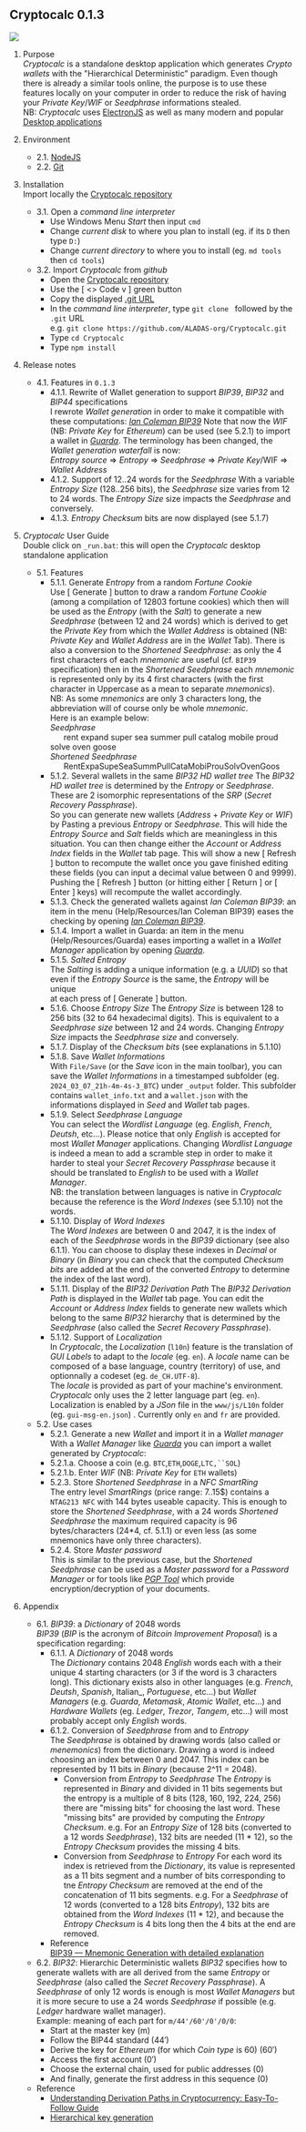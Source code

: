 ## Cryptocalc 0.1.3
![](https://github.com/ALADAS-org/Cryptocalc/blob/master/_doc/Screenshots/Cryptocalc_0_1_0_EN.gif)
1. Purpose  
   _Cryptocalc_ is a standalone desktop application which generates _Crypto wallets_
   with the "Hierarchical Deterministic" paradigm.
   Even though there is already a similar tools online, the purpose is to use these features
   locally on your computer in order to reduce the risk of having your _Private Key_/_WIF_ 
   or _Seedphrase_ informations stealed.     
   NB: _Cryptocalc_ uses [ElectronJS](https://www.electronjs.org/) as well as many modern and popular
       [Desktop applications](https://en.wikipedia.org/wiki/List_of_software_using_Electron)
   
2. Environment
    + 2.1. [NodeJS](https://nodejs.org/en/)
	+ 2.2. [Git](https://git-scm.com/)
	
3. Installation  
   Import locally the [Cryptocalc repository](https://github.com/ALADAS-org/Cryptocalc)
    + 3.1. Open a _command line interpreter_
	    * Use Windows Menu _Start_ then input `cmd`
	    * Change _current disk_ to where you plan to install (eg. if its `D` then type `D:`)
	    * Change _current directory_ to where you to install (eg. `md tools` then `cd tools`)
	+ 3.2. Import _Cryptocalc_ from _github_
	    * Open the [Cryptocalc repository](https://github.com/ALADAS-org/Cryptocalc) 
	    * Use the [ <> Code v ] green button
	    * Copy the displayed [.git URL](https://github.com/ALADAS-org/Cryptocalc.git)
	    * In the _command line interpreter_, type `git clone ` followed by the `.git` URL\
	      e.g. `git clone https://github.com/ALADAS-org/Cryptocalc.git`
        * Type `cd Cryptocalc`	
        * Type `npm install`	

4. Release notes
    + 4.1. Features in `0.1.3`
        * 4.1.1. Rewrite of Wallet generation to support _BIP39_, _BIP32_ and _BIP44_ specifications  
		I rewrote _Wallet generation_ in order to make it compatible with these 
		computations: [_Ian Coleman BIP39_](https://iancoleman.io/bip39/)
		Note that now the _WIF_ (NB: _Private Key_ for _Ethereum_) can be used (see 5.2.1) 
		to import a wallet in [_Guarda_](https://guarda.com/app/).
		The terminology has been changed, the _Wallet generation waterfall_ is now:  
		_Entropy source_ => _Entropy_ => _Seedphrase_ => _Private Key_/WIF => _Wallet Address_
		* 4.1.2. Support of 12..24 words for the _Seedphrase_ 
		With a variable _Entropy Size_ (128..256 bits), the _Seedphrase_ size varies from 12 to 24 words.
		The _Entropy Size_ size impacts the _Seedphrase_ and conversely.
		* 4.1.3. _Entropy Checksum_ bits are now displayed (see 5.1.7)
5. _Cryptocalc_ User Guide  
    Double click on `_run.bat`: this will open the _Cryptocalc_ desktop standalone application
    + 5.1. Features  
		* 5.1.1. Generate _Entropy_ from a random _Fortune Cookie_  
		Use [ Generate ] button to draw a random _Fortune Cookie_ 
		(among a compilation of 12803 fortune cookies) 
		which then will be used as the _Entropy_ (with the _Salt_) to generate a new _Seedphrase_ (between 12 and
		24 words) which is derived to get the _Private Key_ from which the _Wallet Address_ is obtained
		(NB: _Private Key_ and _Wallet Address_ are in the _Wallet_ Tab).
		There is also a conversion to the _Shortened Seedphrase_: as only the 4 first characters of each _mnemonic_ 
		are useful (cf. `BIP39` specification) then in the _Shortened Seedphrase_ each _mnemonic_ is represented 
		only by its 4 first characters (with the first character in Uppercase as a mean to separate _mnemonics_).   
		NB: As some _mnemonics_ are only 3 characters long, the abbreviation will of course only be whole _mnemonic_.  
		Here is an example below:  
        _Seedphrase_  
		&nbsp;&nbsp;&nbsp;&nbsp;&nbsp;&nbsp;rent expand super sea summer pull catalog mobile proud solve oven goose    
        _Shortened Seedphrase_  
		&nbsp;&nbsp;&nbsp;&nbsp;&nbsp;&nbsp;RentExpaSupeSeaSummPullCataMobiProuSolvOvenGoos 
        * 5.1.2. Several wallets in the same _BIP32 HD wallet tree_
        The _BIP32 HD wallet tree_ is determined by the _Entropy_ or _Seedphrase_. 
		These are 2 isomorphic representations of the _SRP_ (_Secret Recovery Passphrase_).		
		So you can generate new wallets (_Address_ + _Private Key_ or _WIF_)
		by Pasting a previous _Entropy_ or _Seedphrase_. 
		This will hide the _Entropy Source_ and _Salt_ fields which are meaningless in
        this situation. You can then change either the _Account_ or _Address Index_
        fields in the _Wallet_ tab page. This will show a new [ Refresh ] button
        to recompute the wallet once you gave finished editing these fields 
		(you can input a decimal value between 0 and 9999).		
		Pushing the [ Refresh ] button (or hitting either [ Return ] or [ Enter ] keys) 
		will recompute the wallet accordingly.
		* 5.1.3. Check the generated wallets against _Ian Coleman BIP39_: an item
        in the menu (Help/Resources/Ian Coleman BIP39) eases the checking by opening 
        [_Ian Coleman BIP39_](https://iancoleman.io/bip39/).
		* 5.1.4. Import a wallet in Guarda: an item
        in the menu (Help/Resources/Guarda) eases importing a wallet in a
		_Wallet Manager_ application by opening 
        [_Guarda_](https://guarda.com/).	
		* 5.1.5. _Salted Entropy_  
		The _Salting_ is adding a unique information (e.g. a _UUID_) so that
        even if the _Entropy Source_ is the same, the _Entropy_ will be unique 		
		at each press of [ Generate ] button.
		* 5.1.6. Choose _Entropy Size_ 
		The _Entropy Size_ is between 128 to 256 bits (32 to 64 hexadecimal digits). 
		This is equivalent to a _Seedphrase size_ between 12 and 24 words. 
		Changing _Entropy Size_ impacts the _Seedphrase size_ and conversely.
		* 5.1.7. Display of the _Checksum bits_ (see explanations in 5.1.10)
		* 5.1.8. Save _Wallet Informations_    
		With `File/Save` (or the _Save_ icon in the main toolbar), you can save 
		the _Wallet Informations_ in a timestamped subfolder (eg. `2024_03_07_21h-4m-4s-3_BTC`)
		under `_output` folder. This subfolder contains `wallet_info.txt` and a `wallet.json` 
		with the informations displayed in _Seed_ and _Wallet_ tab pages. 
		* 5.1.9. Select _Seedphrase Language_    
		You can select the _Wordlist Language_ (eg. _English_, _French_, _Deutsh_, etc...). 
		Please notice that only _English_ is accepted for most _Wallet Manager_ applications. 
        Changing _Wordlist Language_ is indeed a mean to add a scramble step in order 
		to make it harder to steal your _Secret Recovery Passphrase_ because 
        it should be translated to _English_ to be used with a _Wallet Manager_.   
		NB: the translation between languages is native in _Cryptocalc_
		because the reference is the _Word Indexes_ (see 5.1.10) not the words.
		* 5.1.10. Display of _Word Indexes_    
        The _Word Indexes_ are between 0 and 2047, it is the index of each of the 
		_Seedphrase_ words in the _BIP39_ dictionary (see also 6.1.1). 
		You can choose to display these indexes in _Decimal_ or _Binary_ 
		(in _Binary_ you can check that the computed _Checksum bits_ are added at the end
		of the converted _Entropy_ to determine the index of the last word).
		* 5.1.11. Display of the _BIP32 Derivation Path_
		The _BIP32 Derivation Path_ is displayed in the _Wallet_ tab page.
		You can edit the _Account_ or _Address Index_ fields to generate new wallets
		which belong to the same _BIP32_ hierarchy that is determined by the
		_Seedphrase_ (also called the _Secret Recovery Passphrase_).
        * 5.1.12. Support of _Localization_    
        In _Cryptocalc_, the _Localization_ (`l10n`) feature is the translation of 
		_GUI Labels_ to adapt to the _locale_ (eg. `en`).
        A _locale_ name can be composed of a base language, country (territory) of use, 
		and optionnally a codeset (eg. `de_CH.UTF-8`).		
		The _locale_ is provided as part of your machine's environment. 
		_Cryptocalc_ only uses the 2 letter language part (eg. `en`). 
		Localization is enabled by a _JSon_ file in the `www/js/L10n` folder 
		(eg. `gui-msg-en.json`) . 
		Currently only `en` and `fr` are provided.  		
    + 5.2. Use cases
        * 5.2.1. Generate a new _Wallet_ and import it in a _Wallet manager_  
	    With a _Wallet Manager_ like [_Guarda_](https://https://guarda.com/) you can import
		a wallet generated by _Cryptocalc_:   
        * 5.2.1.a. Choose a coin (e.g. `BTC`,`ETH`,`DOGE`,`LTC,``SOL`) 
		* 5.2.1.b. Enter _WIF_ (NB: _Private Key_ for `ETH` wallets)    
        * 5.2.3. Store _Shortened Seedphrase_ in a _NFC SmartRing_  
        The entry level _SmartRings_ (price range: 7..15$) contains a `NTAG213 NFC` with 
		144 bytes useable capacity. This is enough to store the _Shortened Seedphrase_, 
		with a 24 words _Shortened Seedphrase_ 
	    the maximum required capacity is 96 bytes/characters (24*4, cf. 5.1.1) 
		or even less (as some mnemonics have only three characters).   
        * 5.2.4. Store _Master password_  
        This is similar to the previous case, but the _Shortened Seedphrase_ 
		can be used as a _Master password_ for a _Password Manager_ or for tools like
		[_PGP Tool_](https://pgptool.github.io) which provide encryption/decryption
	    of your documents.
6. Appendix  
    + 6.1. _BIP39_: a _Dictionary_ of 2048 words    
	_BIP39_ (_BIP_ is the acronym of _Bitcoin Improvement Proposal_) is a specification regarding:
		* 6.1.1. A _Dictionary_ of 2048 words    
		The _Dictionary_ contains 2048 _English_ words each with a their unique 4 starting characters 
		(or 3 if the word is 3 characters long). This dictionary exists also in other languages 
		(e.g. _French_, _Deutsh_, _Spanish_, Italian_, _Portuguese_, etc...) but _Wallet Managers_ 
		(e.g. _Guarda_, _Metamask_, _Atomic Wallet_, etc...) and _Hardware Wallets_ 
		(eg. _Ledger_, _Trezor_, _Tangem_, etc...) will most probably accept only _English_ words.
	    * 6.1.2. Conversion of _Seedphrase_ from and to _Entropy_		
        The _Seedphrase_ is obtained by drawing words (also called or _menemonics_) from the dictionary.
        Drawing a word is indeed choosing an index between 0 and 2047. This index can be represented
        by 11 bits in _Binary_ (because 2^11 = 2048). 
            * Conversion from _Entropy_ to _Seedphrase_
			The _Entropy_ is represented in _Binary_ and divided in 11 bits segements but the entropy
			is a multiple of 8 bits (128, 160, 192, 224, 256) there are "missing bits" for choosing 
			the last word. These "missing bits" are provided by computing the _Entropy Checksum_.
			e.g. For an _Entropy Size_ of 128 bits (converted to a 12 words _Seedphrase_), 
		    132 bits are needed (11 * 12), so the _Entropy Checksum_ provides the missing 4 bits.
			* Conversion from _Seedphrase_ to _Entropy_ 
			For each word its index is retrieved from the _Dictionary_, its value is represented
			as a 11 bits segment and a number of bits corresponding to tne _Entropy Checksum_
			are removed at the end of the concatenation of 11 bits segments.
			e.g. For a _Seedphrase_ of 12 words (converted to a 128 bits _Entropy_), 
		    132 bits are obtained from the _Word Indexes_ (11 * 12), and because the _Entropy Checksum_ 
			is 4 bits long then the 4 bits at the end are removed.
		* Reference    
		[BIP39 — Mnemonic Generation with detailed explanation](https://medium.com/@sundar.sat84/bip39-mnemonic-generation-with-detailed-explanation-84abde9da4c1)
	+ 6.2. _BIP32_: Hierarchic Deterministic wallets
	_BIP32_ specifies how to generate wallets with are all derived from the same _Entropy_
	or _Seedphrase_ (also called the _Secret Recovery Passphrase_).
    A _Seedphrase_ of only 12 words is enough is most _Wallet Managers_ but 
	it is more secure to use a 24 words _Seedphrase_ if possible 
	(e.g. _Ledger_ hardware wallet manager).    
	    Example: meaning of each part for `m/44'/60'/0'/0/0`:    
	    * Start at the master key                                      (m)    
        * Follow the BIP44 standard                                    (44′)    
        * Derive the key for _Ethereum_ (for which _Coin type_ is 60)  (60′)    
        * Access the first account                                     (0′)    
        * Choose the external chain, used for public addresses         (0)    
        * And finally, generate the first address in this sequence     (0)    
        	
	* Reference    
	    + [Understanding Derivation Paths in Cryptocurrency: Easy-To-Follow Guide](https://getcoinplate.com/blog/derivation-paths-guide/#:~:text=A%20derivation%20path%20is%20simply,a%20particular%20branch%20(address))
		+ [Hierarchical key generation](https://alexey-shepelev.medium.com/hierarchical-key-generation-fc27560f786)
			
		
